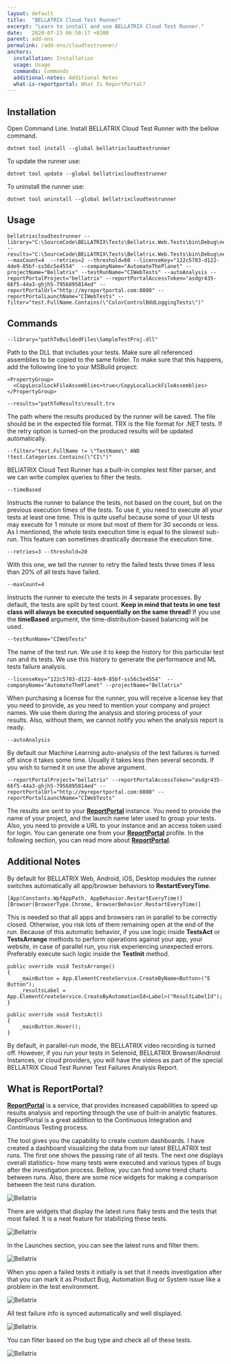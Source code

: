 ```yaml
---
layout: default
title:  "BELLATRIX Cloud Test Runner"
excerpt: "Learn to install and use BELLATRIX Cloud Test Runner."
date:   2020-07-23 06:50:17 +0200
parent: add-ons
permalink: /add-ons/cloudtestrunner/
anchors:
  installation: Installation
  usage: Usage
  commands: Commands
  additional-notes: Additional Notes
  what-is-reportportal: What Is ReportPortal?
---
```

Installation
-------
Open Command Line. Install BELLATRIX Cloud Test Runner with the bellow command.
```
dotnet tool install --global bellatrixcloudtestrunner
```
To update the runner use:
```
dotnet tool update --global bellatrixcloudtestrunner
```
To uninstall the runner use:
```
dotnet tool uninstall --global bellatrixcloudtestrunner
```

Usage
-------
```
bellatrixcloudtestrunner --library="C:\SourceCode\BELLATRIX\Tests\Bellatrix.Web.Tests\bin\Debug\netcoreapp3.1\Bellatrix.Web.Tests.dll" --results="C:\SourceCode\BELLATRIX\Tests\Bellatrix.Web.Tests\bin\Debug\netcoreapp3.1\ciwebresults.trx" --maxCount=4  --retries=2 --threshold=60 --licenseKey="122c5783-d122-4de9-85bf-ss56c5e4554"  --companyName="AutomateThePlanet" --projectName="Bellatrix" --testRunName="CIWebTests" --autoAnalysis --reportPortalProject="bellatrix" --reportPortalAccessToken="asdgr435-66f5-44a3-ghjh5-7956895814ed" --reportPortalUrl="http://myreportportal.com:8080" --reportPortalLaunchName="CIWebTests" --filter="test.FullName.Contains(\"ColorControlBddLoggingTests\")"
```

Commands
-------
```
--library="pathToBuildedFiles\SampleTestProj.dll"
```
Path to the DLL that includes your tests. Make sure all referenced assemblies to be copied to the same folder.
To make sure that this happens, add the following line to your MSBuild project:
```
<PropertyGroup>
  <CopyLocalLockFileAssemblies>true</CopyLocalLockFileAssemblies>
</PropertyGroup>
```
```
--results="pathToResults\result.trx
```
The path where the results produced by the runner will be saved. The file should be in the expected file format. TRX is the file format for .NET tests. If the retry option is turned-on the produced results will be updated automatically.
```
--filter="test.FullName != \"TestName\" AND !test.Categories.Contains(\"CI\")"
```
BELlATRIX Cloud Test Runner has a built-in complex test filter parser, and we can write complex queries to filter the tests.
```
--timeBased
```
Instructs the runner to balance the tests, not based on the count, but on the previous execution times of the tests. To use it, you need to execute all your tests at least one time. This is quite useful because some of your UI tests may execute for 1 minute or more but most of them for 30 seconds or less. As I mentioned, the whole tests execution time is equal to the slowest sub-run. This feature can sometimes drastically decrease the execution time.
```
--retries=3 --threshold=20
```
With this one, we tell the runner to retry the failed tests three times if less than 20% of all tests have failed.
```
--maxCount=4
```
Instructs the runner to execute the tests in 4 separate processes. By default, the tests are split by test count. **Keep in mind that tests in one test class will always be executed sequentially on the same thread!** If you use the **timeBased** argument, the time-distribution-based balancing will be used.
```
--testRunName="CIWebTests"
```
The name of the test run. We use it to keep the history for this particular test run and its tests. We use this history to generate the performance and ML tests failure analysis.
```
--licenseKey="122c5783-d122-4de9-85bf-ss56c5e4554"  --companyName="AutomateThePlanet" --projectName="Bellatrix"
```
When purchasing a license for the runner, you will receive a license key that you need to provide, as you need to mention your company and project names. We use them during the analysis and storing process of your results. Also, without them, we cannot notify you when the analysis report is ready.
```
--autoAnalysis
```
By default our Machine Learning auto-analysis of the test failures is turned off since it takes some time. Usually it takes less then several seconds. If you wish to turned it on use the above argument.
```
--reportPortalProject="bellatrix" --reportPortalAccessToken="asdgr435-66f5-44a3-ghjh5-7956895814ed" --reportPortalUrl="http://myreportportal.com:8080" --reportPortalLaunchName="CIWebTests"
```
The results are sent to your **[ReportPortal](https://reportportal.io/)** instance. You need to provide the name of your project, and the launch name later used to group your tests. Also, you need to provide a URL to your instance and an access token used for login. You can generate one from your **[ReportPortal](https://reportportal.io/)** profile. In the following section, you can read more about **[ReportPortal](https://reportportal.io/)**.

Additional Notes
-------
By default for BELLATRIX Web, Android, iOS, Desktop modules the runner switches automatically all app/browser behaviors to **RestartEveryTime**.
```
[App(Constants.WpfAppPath, AppBehavior.RestartEveryTime)]
[Browser(BrowserType.Chrome, BrowserBehavior.RestartEveryTime)]
```
This is needed so that all apps and browsers ran in parallel to be correctly closed. Otherwise, you risk lots of them remaining open at the end of the run. Because of this automatic behavior, if you use logic inside **TestsAct** or **TestsArrange** methods to perform operations against your app, your website, in case of parallel run, you risk experiencing unexpected errors. Preferably execute such logic inside the **TestInit** method.
```
public override void TestsArrange()
{
    _mainButton = App.ElementCreateService.CreateByName<Button>("E Button");
    _resultsLabel = App.ElementCreateService.CreateByAutomationId<Label>("ResultLabelId");
}

public override void TestsAct()
{
    _mainButton.Hover();
}
```
By default, in parallel-run mode, the BELLATRIX video recording is turned off. However, if you run your tests in Selenoid, BELLATRIX Browser/Android Instances, or cloud providers, you will have the videos as part of the special BELLATRIX Cloud Test Runner Test Failures Analysis Report.

What is ReportPortal?
-------
**[ReportPortal](http://reportportal.io/)** is a service, that provides increased capabilities to speed up results analysis and reporting through the use of built-in analytic features. ReportPortal is a great addition to the Continuous Integration and Continuous Testing process.

The tool gives you the capability to create custom dashboards. I have created a dashboard visualizing the data from our latest BELLATRIX test runs. The first one shows the passing rate of all tests. The next one displays overall statistics- how many tests were executed and various types of bugs after the investigation process. Bellow, you can find some trend charts between runs. Also, there are some nice widgets for making a comparison between the test runs duration. 

![Bellatrix](images/reportportal-configurable-dashboards.png)

There are widgets that display the latest runs flaky tests and the tests that most failed. It is a neat feature for stabilizing these tests.

![Bellatrix](images/reportportal-configurable-dashboards2.png)

In the Launches section, you can see the latest runs and filter them.

![Bellatrix](images/reportportal-all-launches.png)

When you open a failed tests it initially is set that it needs investigation after that you can mark it as Product Bug, Automation Bug or System issue like a problem in the test environment.

![Bellatrix](images/report-portal-investigation.png)

All test failure info is synced automatically and well displayed.

![Bellatrix](images/report-portal-errors-visualisation.png)

You can filter based on the bug type and check all of these tests.

![Bellatrix](images/reportportal-filters.png)